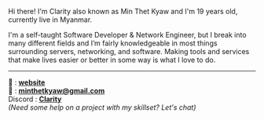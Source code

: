 Hi there! I'm Clarity also known as Min Thet Kyaw and I'm 19 years old, currently live in Myanmar.

I'm a self-taught Software Developer & Network Engineer, but I break into many different fields and I’m fairly knowledgeable in most things surrounding servers, networking, and software. Making tools and services that make lives easier or better in some way is what I love to do.

---

📜 : [**website**](https://) \
📧 : [**minthetkyaw@gmail.com**](mailto://minthetkyaw@gmail.com) \
Discord : [**Clarity**](https://discord.com/channels/@me/1333390445509742666) \
_(Need some help on a project with my skillset? Let's chat)_
